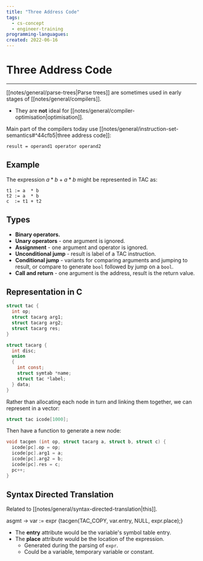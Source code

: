 ```yaml
---
title: "Three Address Code"
tags:
  - cs-concept
  - engineer-training
programming-languagues:
created: 2022-06-16
---
```

# Three Address Code
---
[[notes/general/parse-trees|Parse trees]] are sometimes used in early stages of [[notes/general/compilers]].

- They are **not** ideal for [[notes/general/compiler-optimisation|optimisation]].

Main part of the compilers today use [[notes/general/instruction-set-semantics#^44cfb5|three address code]]:

`result = operand1 operator operand2`

## Example
The expression $a * b + a * b$ might be represented in TAC as:

```assembly
t1 := a  * b
t2 := a  * b
c  := t1 + t2
```

## Types
- **Binary operators.**
- **Unary operators** - one argument is ignored.
- **Assignment** - one argument and operator is ignored.
- **Unconditional jump** - result is label of a TAC instruction.
- **Conditional jump** - variants for comparing arguments and jumping to result, or compare to generate `bool` followed by jump on a `bool`.
- **Call and return** - one argument is the address, result is the return value.

## Representation in C
```c
struct tac {
  int op;
  struct tacarg arg1;
  struct tacarg arg2;
  struct tacarg res;
}
```

```c
struct tacarg {
  int disc;
  union
  {
    int const;
    struct symtab *name;
    struct tac *label;
  } data;
}
```

Rather than allocating each node in turn and linking them together, we can represent in a vector:
```c
struct tac icode[1000];
```

Then have a function to generate a new node:
```c
void tacgen (int op, struct tacarg a, struct b, struct c) {
  icode[pc].op = op;
  icode[pc].arg1 = a;
  icode[pc].arg2 = b;
  icode[pc].res = c;
  pc++;
}
```

## Syntax Directed Translation
Related to [[notes/general/syntax-directed-translation|this]].

asgmt $\rightarrow$ var := expr
                {tacgen(TAC_COPY, var.entry, NULL,
                expr.place);}

- The **entry** attribute would be the variable's symbol table entry.
- The **place** attribute would be the location of the expression.
    - Generated during the parsing of `expr`.
    - Could be a variable, temporary variable or constant.